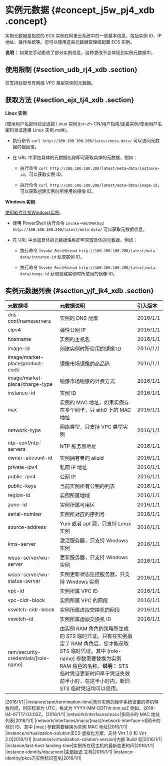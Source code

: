 # 实例元数据 {#concept_j5w_pj4_xdb .concept}

实例元数据是指您的 ECS 实例在阿里云系统中的一些基本信息，包括实例 ID、IP 地址、操作系统等。您可以使用这些元数据管理或配置 ECS 实例。

**说明：** 如果您手动更改了部分实例信息，这种更改不会体现到实例元数据中。

## 使用限制 {#section_udb_rj4_xdb .section}

仅支持获取专有网络 VPC 类型实例的元数据。

## 获取方法 {#section_ejx_tj4_xdb .section}

**Linux 实例**

[使用用户名密码验证连接 Linux 实例](cn.zh-CN/用户指南/连接实例/使用用户名密码验证连接 Linux 实例.md#)。

-   执行命令 `curl http://100.100.100.200/latest/meta-data/` 可以访问元数据的根目录。

-   在 URL 中添加具体的元数据名称即可获取具体的元数据，例如：

    -   执行命令 `curl http://100.100.100.200/latest/meta-data/instance-id`，可以获取实例 ID。

    -   执行命令 `curl http://100.100.100.200/latest/meta-data/image-id`，可以获取创建实例时所使用的镜像 ID。


**Windows 实例**

[使用软件连接Windows实例](cn.zh-CN/用户指南/连接实例/使用软件连接Windows实例.md#)。

-   使用 PowerShell 执行命令 `Invoke-RestMethod http://100.100.100.200/latest/meta-data/` 可以获取元数据信息。

-   在 URL 中添加具体的元数据名称即可获取具体的元数据，例如：

    -   执行命令 `Invoke-RestMethod http://100.100.100.200/latest/meta-data/instance-id` 获取实例 ID。

    -   执行命令 `Invoke-RestMethod http://100.100.100.200/latest/meta-data/image-id` 获取创建实例时所使用的镜像 ID。


## 实例元数据列表 {#section_yjf_jk4_xdb .section}

|元数据项|元数据说明|引入版本|
|:---|:----|:---|
|dns-conf/nameservers|实例的 DNS 配置|2016/1/1|
|eipv4|弹性公网 IP|2016/1/1|
|hostname|实例的主机名|2016/1/1|
|image-id|创建实例时所使用的镜像 ID|2016/1/1|
|image/market-place/product-code|镜像市场镜像的商品码|2016/1/1|
|image/market-place/charge-type|镜像市场镜像的计费方式|2016/1/1|
|instance-id|实例 ID|2016/1/1|
|mac|实例的 MAC 地址，如果实例存在多个网卡，只 eth0 上的 MAC 地址|2016/1/1|
|network-type|网络类型，只支持 VPC 类型实例|2016/1/1|
|ntp-conf/ntp-servers|NTP 服务器地址|2016/1/1|
|owner-account-id|实例拥有者的 aliuid|2016/1/1|
|private-ipv4|私网 IP 地址|2016/1/1|
|public-ipv4|公网 IP|2016/1/1|
|public-keys|当前实例所有公钥的列表|2016/1/1|
|region-id|实例所属地域|2016/1/1|
|zone-id|实例所属可用区|2016/1/1|
|serial-number|实例所对应的序列号|2016/1/1|
|source-address|Yum 或者 apt 源，只支持 Linux 实例|2016/1/1|
|kms-server|激活服务器，只支持 Windows 实例|2016/1/1|
|wsus-server/wu-server|更新服务器，只支持 Windows 实例|2016/1/1|
|wsus-server/wu-status-server|实例更新状态监控服务器，只支持 Windows 实例|2016/1/1|
|vpc-id|实例所属 VPC ID|2016/1/1|
|vpc-cidr-block|实例所属 VPC 的网段|2016/1/1|
|vswitch-cidr-block|实例所属虚拟交换机的网段|2016/1/1|
|vswitch-id|实例所属虚拟交换机 ID|2016/1/1|
|ram/security-credentials/\[role-name\]|由实例 RAM 角色的策略所生成的 STS 临时凭证。只有在实例指定了 RAM 角色后，您才能获取 STS 临时凭证。其中 \[role-name\] 参数需要替换为实例 RAM 角色的名称。**说明：** STS 临时凭证更新时间早于凭证失效前半小时，在这半小时内，新旧 STS 临时凭证均可以使用。

|2016/1/1|
|instance/spot/termination-time|竞价实例的操作系统设置的停机释放时间，时区标准为 UTC，格式为 YYYY-MM-DDThh:mm:ssZ 例如，2018-04-07T17:03:00Z。|2016/1/1|
|network/interfaces/macs|多网卡的 MAC 地址列表|2016/1/1|
|network/interfaces/macs/\[mac\]/network-interface-id|网卡的标识 ID，其中 \[mac\] 参数需要替换为实例 MAC 地址|2016/1/1|
|instance/virtualization-solution|ECS 虚拟化方案，支持 Virt 1.0 和 Virt 2.0|2016/1/1|
|instance/virtualization-solution-version|内部 Build 号|2016/1/1|
|instance/last-host-landing-time|实例所在宿主机的最新变更时间|2016/1/1|
|instance-identity/document|[实例标识](cn.zh-CN/用户指南/实例/实例标识.md#) 文档|2016/1/1|
|instance-identity/pkcs7|实例标识签名|2016/1/1|

